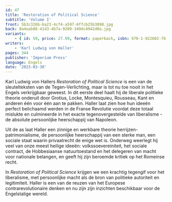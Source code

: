 ```yaml
---
id: 47
title: 'Restoration of Political Science'
subtitle: 'Volume I'
front: 5b3c326b-ba23-4cf4-a597-6ffcb25b3098.jpg
back: 0a4eab88-41d3-4b7a-9209-349dc4942d0a.jpg
variants:
    - { id: 50, price: 27.99, format: paperback, isbn: 978-1-922602-76-3 }
writers:
    - 'Karl Ludwig von Haller'
pages: 344
publisher: 'Imperium Press'
language: Engels
date: '2023-03-30'
---
```


Karl Ludwig von Hallers *Restoration of Political Science* is een van de sleutelteksten van de Tegen-Verlichting, maar is tot nu toe nooit in het Engels verkrijgbaar geweest. In dit eerste deel haalt hij de liberale politieke theorie onderuit door Grotius, Locke, Montesquieu, Rousseau, Kant en anderen één voor één aan te pakken. Haller laat zien hoe hun ideeën perfect belichaamd werden in de Franse Revolutie voordat deze totaal mislukte en culmineerde in het exacte tegenovergestelde van liberalisme - de absolute persoonlijke heerschappij van Napoleon.

Uit de as laat Haller een zinnige en werkbare theorie herrijzen-patrimonialisme, de persoonlijke heerschappij van een sterke man, een sociale staat waarin privaatrecht de enige wet is. Onderweg weerlegt hij veel van onze meest heilige ideeën: volkssoevereiniteit, het sociale contract, de Hobbesiaanse natuurtoestand en het delegeren van macht voor nationale belangen, en geeft hij zijn beroemde kritiek op het Romeinse recht.

In *Restoration of Political Science* krijgen we een krachtig tegengif voor het liberalisme, met persoonlijke macht als de bron van politieke autoriteit en legitimiteit. Haller is een van de reuzen van het Europese contrarevolutionaire denken en nu zijn zijn inzichten beschikbaar voor de Engelstalige wereld.
